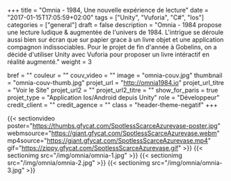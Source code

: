 +++
title = "Omnia - 1984, Une nouvelle expérience de lecture"
date = "2017-01-15T17:05:59+02:00"
tags = ["Unity", "Vuforia", "C#", "Ios"]
categories = ["general"]
draft = false
description = "Omnia - 1984 propose une lecture ludique & augmentée de l'univers de 1984. L'intrigue se déroule aussi bien sur écran que sur papier grace à un livre objet et une application compagnon indissociables. Pour le projet de fin d'année à Gobelins, on a décidé d'utiliser Unity avec Vuforia pour proposer un livre intéractif en réalité augmenté."
weight = 3

bref = ""
couleur = ""
couv_video = ""
image = "omnia-couv.jpg"
thumbnail = "omnia-couv-thumb.jpg"
projet_url = "http://omnia1984.io"
projet_url_titre = "Voir le Site"
projet_url2 = ""
projet_url2_titre = ""
show_for_paris = true
projet_type = "Application Ios/Android depuis Unity"
role = "Développeur"
credit_client = ""
credit_agence = ""
class = "header-theme-negatif"
+++
 
 {{< sectionvideo poster="https://thumbs.gfycat.com/SpotlessScarceAzurevase-poster.jpg" webmsource="https://giant.gfycat.com/SpotlessScarceAzurevase.webm" mp4source="https://giant.gfycat.com/SpotlessScarceAzurevase.mp4" gif="https://zippy.gfycat.com/SpotlessScarceAzurevase.gif" >}}
{{< sectionimg src="/img/omnia/omnia-1.jpg" >}}
{{< sectionimg src="/img/omnia/omnia-2.jpg" >}}
{{< sectionimg src="/img/omnia/omnia-3.jpg" >}}